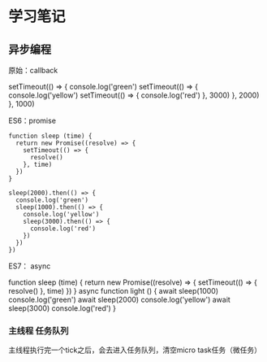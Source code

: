 # 学习笔记

## 异步编程

原始：callback

setTimeout(() => {
  console.log('green')
  setTimeout(() => {
    console.log('yellow')
    setTimeout(() => {
      console.log('red')
    }, 3000)
  }, 2000)
}, 1000)

ES6：promise

    function sleep (time) {
      return new Promise((resolve) => {
        setTimeout(() => {
          resolve()
        }, time)
      })
    }

    sleep(2000).then(() => {
      console.log('green')
      sleep(1000).then(() => {
        console.log('yellow')
        sleep(3000).then(() => {
          console.log('red')
        })
      })
    })

ES7： async

  function sleep (time) {
    return new Promise((resolve) => {
      setTimeout(() => {
        resolve()
      }, time)
    })
  }
  async function light () {
    await sleep(1000)
    console.log('green')
    await sleep(2000)
    console.log('yellow')
    await sleep(3000)
    console.log('red')
  }

### 主线程 任务队列

主线程执行完一个tick之后，会去进入任务队列，清空micro task任务（微任务）
